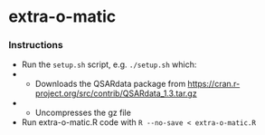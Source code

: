 # extra-o-matic

### Instructions
* Run the `setup.sh` script, e.g. `./setup.sh` which:
* * Downloads the QSARdata package from https://cran.r-project.org/src/contrib/QSARdata_1.3.tar.gz
* * Uncompresses the gz file
* Run extra-o-matic.R code with `R --no-save < extra-o-matic.R`
